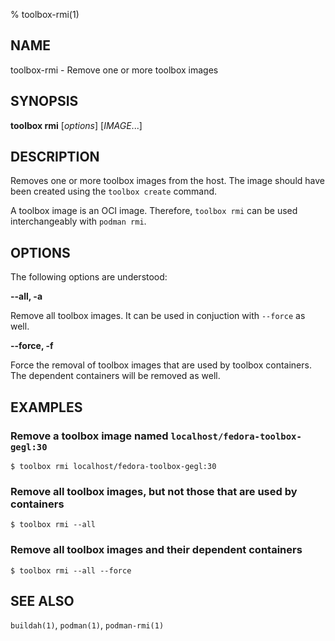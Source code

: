 % toolbox-rmi(1)

## NAME
toolbox\-rmi - Remove one or more toolbox images

## SYNOPSIS
**toolbox rmi** [*options*] [*IMAGE*...]

## DESCRIPTION

Removes one or more toolbox images from the host. The image should have been
created using the `toolbox create` command.

A toolbox image is an OCI image. Therefore, `toolbox rmi` can be used
interchangeably with `podman rmi`.

## OPTIONS ##

The following options are understood:

**--all, -a**

Remove all toolbox images. It can be used in conjuction with `--force` as well.

**--force, -f**

Force the removal of toolbox images that are used by toolbox containers. The
dependent containers will be removed as well.

## EXAMPLES

### Remove a toolbox image named `localhost/fedora-toolbox-gegl:30`

```
$ toolbox rmi localhost/fedora-toolbox-gegl:30
```

### Remove all toolbox images, but not those that are used by containers

```
$ toolbox rmi --all
```

### Remove all toolbox images and their dependent containers

```
$ toolbox rmi --all --force
```

## SEE ALSO

`buildah(1)`, `podman(1)`, `podman-rmi(1)`
